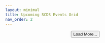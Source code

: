 ```yaml
---
layout: minimal
title: Upcoming SCDS Events Grid
nav_order: 2 
---
```


<link rel="stylesheet" href="./assets/css/swiper.css" />
<link rel="stylesheet" href="./assets/css/events2grid.css" />

<div class="myEventsGrid">
  <div id="events-wrapper" class="swiper-wrapper">
    <!-- Events will be injected here -->
  </div>
</div>

<div style="text-align:center; margin-top: 1em;">
  <button id="loadMore" class="btn btn-outline">Load More...</button>
</div>

<!-- 🔹 Embed JSON inline so JS can read it -->
<script id="events-data" type="application/json">
  {{ site.data.events | jsonify }}
</script>

<script>
  let events = [];
  let currentIndex = 0;
  const batchSize = 12;
  const wrapper = document.getElementById("events-wrapper");
  const loadMoreBtn = document.getElementById("loadMore");

  function getEvents() {
    if (events.length === 0) {
      const raw = document.getElementById("events-data").textContent;
      events = JSON.parse(raw);
    }
  }

  function formatDate(dateString) {
    const date = new Date(dateString);
    return date.toLocaleDateString(undefined, { 
      month: "long", 
      day: "numeric", 
      year: "numeric" 
    });
  }

  function formatTime(dateString) {
    const date = new Date(dateString);
    return date.toLocaleTimeString([], { hour: "2-digit", minute: "2-digit" });
  }

  function renderEvents() {
    getEvents();

    const nextBatch = events.slice(currentIndex, currentIndex + batchSize);

    nextBatch.forEach(event => {
      const slide = document.createElement("div");
      slide.className = "swiper-slide"; // still using for CSS layout
      slide.innerHTML = `
        <img class="event-banner" src="${event.image}" alt="Banner for ${event.title}">
        <div class="event-details">
          <h3 class="event-title">${event.title}</h3>
          <div class="event-date">${formatDate(event.start)}</div>
          <div class="event-time">${formatTime(event.start)} – ${formatTime(event.end)}</div>
          <div class="event-location">${event.location || ""}</div>
        </div>
        <div class="event-register-cell">
          <a href="${event.url}" class="register-button" target="_blank" rel="noopener">Register</a>
        </div>
      `;
      wrapper.appendChild(slide);
    });

    currentIndex += nextBatch.length;

    // hide Load More if done
    if (currentIndex >= events.length) {
      loadMoreBtn.style.display = "none";
    }
  }

  loadMoreBtn.addEventListener("click", renderEvents);

  // render first 12 on load
  renderEvents();
</script>
